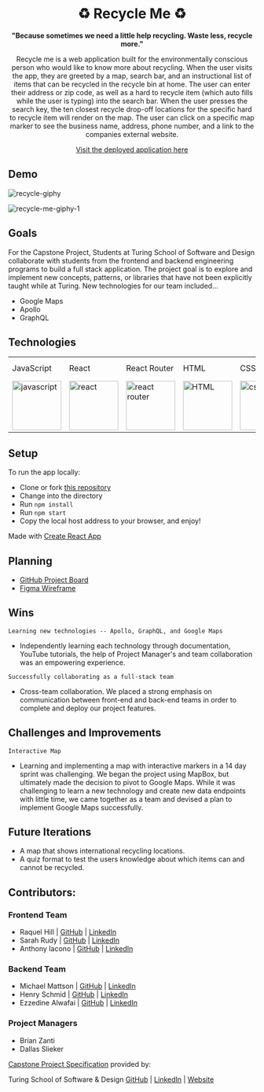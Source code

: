 <div align="center">
<h1> ♻ Recycle Me ♻️</h1>
<p><strong>"Because sometimes we need a little help recycling.
    Waste less, recycle more."</strong></p>
<p>Recycle me is a web application built for the environmentally conscious person who would like to know more about recycling.  When the user visits the app, they are greeted by a map, search bar, and an instructional list of items that can be recycled in the recycle bin at home.  The user can enter their address or zip code, as well as a hard to recycle item (which auto fills while the user is typing) into the search bar.  When the user presses the search key, the ten closest recycle drop-off locations for the specific hard to recycle item will render on the map.  The user can click on a specific map marker to see the business name, address, phone number, and a link to the companies external website.</p>
<a href="https://recycle-me-ui.herokuapp.com/recycle-me-ui">Visit the deployed application here</a>
</div> 

## Demo
![recycle-giphy](https://user-images.githubusercontent.com/81186709/147964637-2ba407a3-425d-4d51-994d-dc99cb94bd96.gif)

![recycle-me-giphy-1](https://user-images.githubusercontent.com/81186709/146467515-e092bd27-61c9-469b-9710-ab0f1e0eb2d3.gif)

## Goals
For the Capstone Project, Students at Turing School of Software and Design collaborate with students from the frontend and backend engineering programs to build a full stack application. The project goal is to explore and implement new concepts, patterns, or libraries that have not been explicitly taught while at Turing.  New technologies for our team included...
- Google Maps 
- Apollo
- GraphQL

## Technologies
<table>
    <tr>
        <td>JavaScript</td>
        <td>React</td>
        <td>React Router</td>
        <td>HTML</td>
        <td>CSS</td>
        <td>Figma</td>
        <td>Cypress</td>
        <td>GraphQL</td>
        <td>Apollo</td>
        <td>Heroku</td>
        <td>Google Maps</td>
    </tr>
    </tr>
        <td><img src="https://user-images.githubusercontent.com/73092355/119360616-074c6580-bc68-11eb-8ac1-f1ca05b87bf8.png" alt="javascript" width="100" height="auto" /></td>
        <td><img src="https://user-images.githubusercontent.com/73092355/119361040-74f89180-bc68-11eb-845a-29ec9f93f095.png" alt="react" width="100" height="auto" /></td>
        <td><img src="https://user-images.githubusercontent.com/73092355/119361186-9d808b80-bc68-11eb-97ee-05bde2700716.png" alt="react router" width="100" height="auto" /></td>
        <td><img src="https://user-images.githubusercontent.com/73092355/119402191-d553f700-bc99-11eb-8cd3-6ef44023d530.png" alt="HTML" width="100" height="auto" /></td>
        <td><img src="https://user-images.githubusercontent.com/73092355/119402395-1e0bb000-bc9a-11eb-9173-30403b8848d1.png" alt="css" width="100" height="auto" /></td>
        <td><img src="https://cdn.freebiesupply.com/logos/large/2x/figma-1-logo-png-transparent.png" alt="figma" width="100" height="auto" /></td>
        <td><img src="https://user-images.githubusercontent.com/73092355/119361263-b5f0a600-bc68-11eb-9f41-8e10aa013e7a.png" alt="Cypress" width="100" height="auto" /></td>
        <td><img src="https://user-images.githubusercontent.com/81186709/146031679-c3d2c472-b048-484b-ae85-2b5354d0b81f.png" alt="GraphQL" width="100" height="auto" /></td>
        <td><img src="https://user-images.githubusercontent.com/81186709/146032044-06e09098-e626-4dc3-a104-d3d4fc82bf59.png" alt="Apollo" width="100" height="auto" /></td>
         <td><img src="https://www.freecodecamp.org/news/content/images/size/w2000/2020/08/wall-2.jpeg" alt="Heroku" width="100" height="auto" /></td>
         <td><img src="https://user-images.githubusercontent.com/81186709/146323461-c0a03a21-d6ea-431c-9ac5-188cf905bedd.png" alt="Google Maps" width="100" height="auto" /></td>
    </tr>
</table>

## Setup
To run the app locally:
  - Clone or fork [this repository]()
  - Change into the directory
  - Run `npm install`
  - Run `npm start`
  - Copy the local host address to your browser, and enjoy!

Made with [Create React App](https://reactjs.org/docs/create-a-new-react-app.html)

## Planning
- [GitHub Project Board](https://github.com/orgs/recycle-me-org/projects/1/views/9) 
- [Figma Wireframe](https://www.figma.com/file/DK5kfMFWmnZirRvGUii9CZ/Wireframing-in-Figma?node-id=0%3A1)

## Wins
``Learning new technologies -- Apollo, GraphQL, and Google Maps``

- Independently learning each technology through documentation, YouTube tutorials, the help of Project Manager's and team collaboration was an empowering experience.

``Successfully collaborating as a full-stack team``  

- Cross-team collaboration.  We placed a strong emphasis on communication between front-end and back-end teams in order to complete and deploy our project features.  

## Challenges and Improvements
``Interactive Map``

- Learning and implementing a map with interactive markers in a 14 day sprint was challenging.  We began the project using MapBox, but ultimately made the decision to pivot to Google Maps.  While it was challenging to learn a new technology and create new data endpoints with little time, we came together as a team and devised a plan to implement Google Maps successfully.  

## Future Iterations
  - A map that shows international recycling locations.
  - A quiz format to test the users knowledge about which items can and cannot be recycled.  
 
## Contributors:
### Frontend Team
  - Raquel Hill | [GitHub](https://github.com/Raquelhill) | [LinkedIn](https://www.linkedin.com/in/raquelhill/)
  - Sarah Rudy | [GitHub](https://github.com/sarahrudy) | [LinkedIn](https://www.linkedin.com/in/rudysarah/)
  - Anthony Iacono | [GitHub](https://github.com/anthony-iacono) | [LinkedIn](https://www.linkedin.com/in/anthony-iacono/)
### Backend Team
  - Michael Mattson | [GitHub](https://github.com/michaelpmattson) | [LinkedIn](https://www.linkedin.com/in/michael-p-mattson/)
  - Henry Schmid | [GitHub](https://github.com/hschmid516) | [LinkedIn](https://www.linkedin.com/in/henry-schmid/)
  - Ezzedine Alwafai | [GitHub](https://github.com/ealwafai) | [LinkedIn](https://www.linkedin.com/in/ealwafai/)
### Project Managers
  - Brian Zanti
  - Dallas Slieker

[Capstone Project Specification](https://mod4.turing.edu/projects/capstone/) provided by:

Turing School of Software & Design
[GitHub](https://github.com/turingschool) | [LinkedIn](https://www.linkedin.com/school/turingschool/) | [Website](https://turing.edu/)
